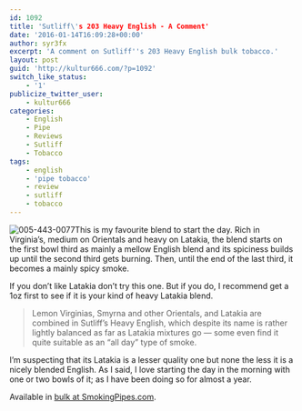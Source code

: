 ```yaml
---
id: 1092
title: 'Sutliff\'s 203 Heavy English - A Comment'
date: '2016-01-14T16:09:28+00:00'
author: syr3fx
excerpt: 'A comment on Sutliff''s 203 Heavy English bulk tobacco.'
layout: post
guid: 'http://kultur666.com/?p=1092'
switch_like_status:
    - '1'
publicize_twitter_user:
    - kultur666
categories:
    - English
    - Pipe
    - Reviews
    - Sutliff
    - Tobacco
tags:
    - english
    - 'pipe tobacco'
    - review
    - sutliff
    - tobacco
---
```


![005-443-0077](http://localhost:8080/wp-content/uploads/2016/01/005-443-0077.jpg)This is my favourite blend to start the day. Rich in Virginia’s, medium on Orientals and heavy on Latakia, the blend starts on the first bowl third as mainly a mellow English blend and its spiciness builds up until the second third gets burning. Then, until the end of the last third, it becomes a mainly spicy smoke.

If you don’t like Latakia don’t try this one. But if you do, I recommend get a 1oz first to see if it is your kind of heavy Latakia blend.

> Lemon Virginias, Smyrna and other Orientals, and Latakia are combined in Sutliff’s Heavy English, which despite its name is rather lightly balanced as far as Latakia mixtures go — some even find it quite suitable as an “all day” type of smoke.

I’m suspecting that its Latakia is a lesser quality one but none the less it is a nicely blended English. As I said, I love starting the day in the morning with one or two bowls of it; as I have been doing so for almost a year.

Available in [bulk at SmokingPipes.com](http://www.smokingpipes.com/tobacco/by-maker/Sutliff/bulk/moreinfo.cfm?product_id=180668).
